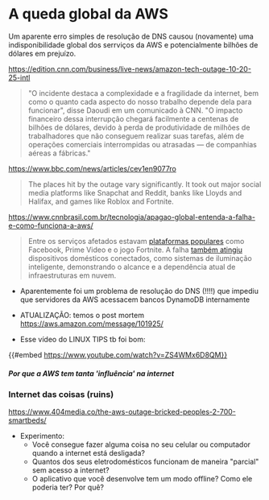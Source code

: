 # A queda global da AWS

Um aparente erro simples de resolução de DNS causou (novamente) uma indisponibilidade global dos serrviços da AWS e potencialmente bilhões de dólares em prejuízo.

<https://edition.cnn.com/business/live-news/amazon-tech-outage-10-20-25-intl>

> "O incidente destaca a complexidade e a fragilidade da internet, bem como o quanto cada aspecto do nosso trabalho depende dela para funcionar", disse Daoudi em um comunicado à CNN. "O impacto financeiro dessa interrupção chegará facilmente a centenas de bilhões de dólares, devido à perda de produtividade de milhões de trabalhadores que não conseguem realizar suas tarefas, além de operações comerciais interrompidas ou atrasadas — de companhias aéreas a fábricas."

<https://www.bbc.com/news/articles/cev1en9077ro>

> The places hit by the outage vary significantly. It took out major social media platforms like Snapchat and Reddit, banks like Lloyds and Halifax, and games like Roblox and Fortnite.

<https://www.cnnbrasil.com.br/tecnologia/apagao-global-entenda-a-falha-e-como-funciona-a-aws/>

> Entre os serviços afetados estavam [plataformas populares](https://www.cnnbrasil.com.br/tecnologia/quais-empresas-foram-afetadas-pelo-apagao-da-aws/) como Facebook, Prime Video e o jogo Fortnite. A falha [também atingiu](https://www.cnnbrasil.com.br/tecnologia/especialista-falha-em-servidor-na-america-do-norte-teve-efeito-domino/) dispositivos domésticos conectados, como sistemas de iluminação inteligente, demonstrando o alcance e a dependência atual de infraestruturas em nuvem.

- Aparentemente foi um problema de resolução do DNS (!!!!) que impediu que servidores da AWS acessacem bancos DynamoDB internamente

- ATUALIZAÇÃO: temos o post mortem <https://aws.amazon.com/message/101925/>

- Esse vídeo do LINUX TIPS tb foi bom:

{{#embed https://www.youtube.com/watch?v=ZS4WMx6D8QM}}

##### Por que a AWS tem tanta 'influência' na internet

### Internet das coisas (ruins)

<https://www.404media.co/the-aws-outage-bricked-peoples-2-700-smartbeds/>

- Experimento:
  - Você consegue fazer alguma coisa no seu celular ou computador quando a internet está desligada?
  - Quantos dos seus eletrodomésticos funcionam de maneira "parcial" sem acesso a internet?
  - O aplicativo que você desenvolve tem um modo offline? Como ele poderia ter? Por quê?
